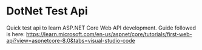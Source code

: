 # DotNet Test Api
Quick test api to learn ASP.NET Core Web API development. Guide followed is here: https://learn.microsoft.com/en-us/aspnet/core/tutorials/first-web-api?view=aspnetcore-8.0&tabs=visual-studio-code